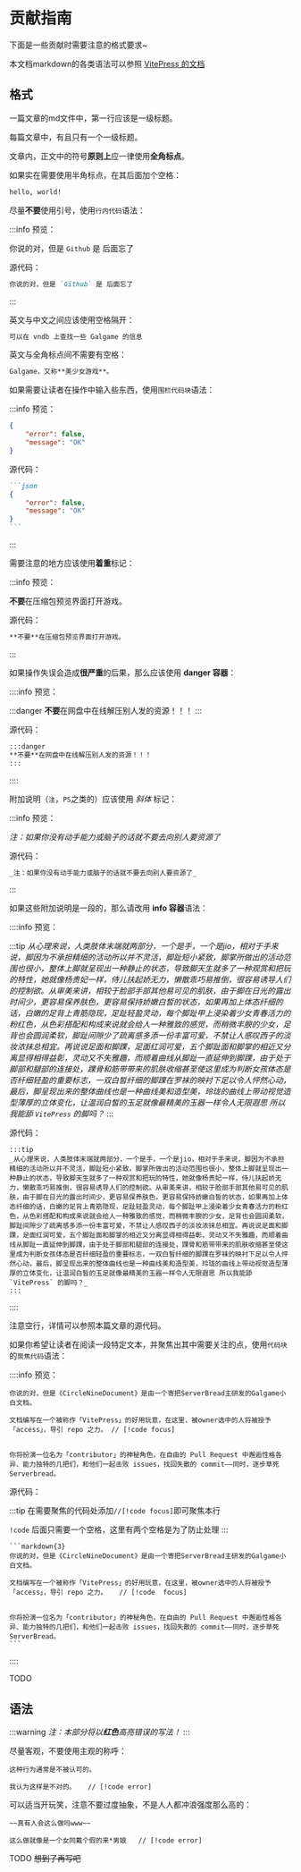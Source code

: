 # 贡献指南

下面是一些贡献时需要注意的格式要求~

本文档markdown的各类语法可以参照 [VitePress 的文档](https://vitepress.yiov.top/markdown.html)

## 格式

一篇文章的md文件中，第一行应该是一级标题。

每篇文章中，有且只有一个一级标题。

文章内，正文中的符号**原则上**应一律使用**全角标点**。

如果实在需要使用半角标点，在其后面加个空格：

```markdown
hello, world!
```

尽量**不要**使用引号，使用`行内代码`语法：

:::info
预览：

你说的对，但是 `Github` 是 后面忘了

源代码：

```markdown
你说的对，但是 `Github` 是 后面忘了
```

:::

英文与中文之间应该使用空格隔开：

```markdown
可以在 vndb 上查找一些 Galgame 的信息
```

英文与全角标点间不需要有空格：

```markdown
Galgame，又称**美少女游戏**。
```

如果需要让读者在操作中输入些东西，使用`围栏代码块`语法：

:::info
预览：

```json
{
    "error": false,
    "message": "OK"
}
```

源代码：

````markdown
```json
{
    "error": false,
    "message": "OK"
}
```
````

:::

需要注意的地方应该使用**着重**标记：

:::info
预览：

**不要**在压缩包预览界面打开游戏。

源代码：

```markdown
**不要**在压缩包预览界面打开游戏。
```

:::

如果操作失误会造成**很严重**的后果，那么应该使用 **danger 容器**：

::::info
预览：

:::danger
**不要**在网盘中在线解压别人发的资源！！！
:::

源代码：

```markdown
:::danger
**不要**在网盘中在线解压别人发的资源！！！
:::
```

::::

附加说明（`注`，`PS`之类的）应该使用 _斜体_ 标记：

:::info
预览：

_注：如果你没有动手能力或脑子的话就不要去向别人要资源了_

源代码：

```markdown
_注：如果你没有动手能力或脑子的话就不要去向别人要资源了_
```

:::

如果这些附加说明是一段的，那么请改用 **info 容器**语法：

::::info
预览：

:::tip
_从心理来说，人类肢体末端就两部分，一个是手，一个是jio，相对于手来说，脚因为不承担精细的活动所以并不灵活，脚趾短小紧致，脚掌所做出的活动范围也很小，整体上脚就呈现出一种静止的状态，导致脚天生就多了一种观赏和把玩的特性，她就像杨贵妃一样，侍儿扶起娇无力，懒散乖巧易推倒，很容易诱导人们的控制欲。从审美来讲，相较于脸部手部其他易可见的肌肤，由于脚在日光的露出时间少，更容易保养肤色，更容易保持娇嫩白皙的状态，如果再加上体态纤细的话，白嫩的足背上青筋隐现，足趾轻盈灵动，每个脚趾甲上浸染着少女青春活力的粉红色，从色彩搭配和构成来说就会给人一种雅致的感觉，而稍微丰腴的少女，足背也会圆润柔软，脚趾间隙少了疏离感多添一份丰富可爱，不禁让人感叹西子的淡妆浓抹总相宜。再说说足面和脚踝，足面红润可爱，五个脚趾面和脚掌的相近又分离显得相得益彰，灵动又不失雅趣，而顺着曲线从脚趾一直延伸到脚踝，由于处于脚部和腿部的连接处，踝骨和筋带带来的肌肤收缩甚至使这里成为判断女孩体态是否纤细轻盈的重要标志，一双白皙纤细的脚踝在罗袜的映衬下足以令人怦然心动，最后，脚呈现出来的整体曲线也是一种曲线美和造型美，玲珑的曲线上带动视觉造型薄厚的立体变化，让温润白皙的玉足就像最精美的玉器一样令人无限遐思 所以我能舔 `VitePress` 的脚吗？_
:::

源代码：

```
:::tip
_从心理来说，人类肢体末端就两部分，一个是手，一个是jio，相对于手来说，脚因为不承担精细的活动所以并不灵活，脚趾短小紧致，脚掌所做出的活动范围也很小，整体上脚就呈现出一种静止的状态，导致脚天生就多了一种观赏和把玩的特性，她就像杨贵妃一样，侍儿扶起娇无力，懒散乖巧易推倒，很容易诱导人们的控制欲。从审美来讲，相较于脸部手部其他易可见的肌肤，由于脚在日光的露出时间少，更容易保养肤色，更容易保持娇嫩白皙的状态，如果再加上体态纤细的话，白嫩的足背上青筋隐现，足趾轻盈灵动，每个脚趾甲上浸染着少女青春活力的粉红色，从色彩搭配和构成来说就会给人一种雅致的感觉，而稍微丰腴的少女，足背也会圆润柔软，脚趾间隙少了疏离感多添一份丰富可爱，不禁让人感叹西子的淡妆浓抹总相宜。再说说足面和脚踝，足面红润可爱，五个脚趾面和脚掌的相近又分离显得相得益彰，灵动又不失雅趣，而顺着曲线从脚趾一直延伸到脚踝，由于处于脚部和腿部的连接处，踝骨和筋带带来的肌肤收缩甚至使这里成为判断女孩体态是否纤细轻盈的重要标志，一双白皙纤细的脚踝在罗袜的映衬下足以令人怦然心动，最后，脚呈现出来的整体曲线也是一种曲线美和造型美，玲珑的曲线上带动视觉造型薄厚的立体变化，让温润白皙的玉足就像最精美的玉器一样令人无限遐思 所以我能舔 `VitePress` 的脚吗？_
:::
```

::::

注意空行，详情可以参照本篇文章的源代码。

如果你希望让读者在阅读一段特定文本，并聚焦出其中需要关注的点，使用`代码块`的`聚焦代码`语法：

::::info
预览：

```markdown{3}
你说的对，但是《CircleNineDocument》是由一个寄把ServerBread主研发的Galgame小白文档。

文档编写在一个被称作「VitePress」的好用玩意，在这里，被owner选中的人将被授予「access」，导引 repo 之力。 // [!code focus]


你将扮演一位名为「contributor」的神秘角色，在自由的 Pull Request 中邂逅性格各异、能力独特的几把们，和他们一起击败 issues，找回失散的 commit——同时，逐步草死Serverbread。
```

源代码：

:::tip
在需要聚焦的代码处添加`//[!code focus]`即可聚焦本行

`!code` 后面只需要一个空格，这里有两个空格是为了防止处理
:::

````markdown{4}
```markdown{3}
你说的对，但是《CircleNineDocument》是由一个寄把ServerBread主研发的Galgame小白文档。

文档编写在一个被称作「VitePress」的好用玩意，在这里，被owner选中的人将被授予「access」，导引 repo 之力。   // [!code  focus]


你将扮演一位名为「contributor」的神秘角色，在自由的 Pull Request 中邂逅性格各异、能力独特的几把们，和他们一起击败 issues，找回失散的 commit——同时，逐步草死ServerBread。
```
````

::::

TODO

## 语法

:::warning
_注：本部分将以**红色**高亮错误的写法！_
:::

尽量客观，不要使用主观的称呼：

```
这种行为通常是不被认可的。

我认为这样是不对的。   // [!code error]
```

可以适当开玩笑，注意不要过度抽象，不是人人都冲浪强度那么高的：

```
~~真有人会这么做吗www~~

这么做就像是一个女同戴个假的来*男娘   // [!code error]
```

TODO ~~想到了再写吧~~
